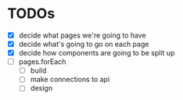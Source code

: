 # TODOs

- [x] decide what pages we're going to have
- [x] decide what's going to go on each page
- [x] decide how components are going to be split up
- [ ] pages.forEach
  - [ ] build
  - [ ] make connections to api
  - [ ] design
